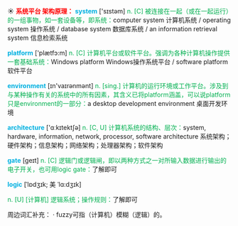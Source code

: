 ☀ <font color="red">**系统平台 架构原理：**</font>
<font color="sky blue">**system**</font> ['sɪstəm] 
<font color="#00b050">n. [C] 被连接在一起（或在一起运行）的一组事物，如一套设备等，即系统：</font>computer system 计算机系统 / operating system 操作系统 / database system 数据库系统 / an information retrieval system 信息检索系统

<font color="sky blue">**platform**</font> ['plætfɔ:m] 
<font color="#00b050">n. [C] 计算机平台或软件平台。强调为各种计算机操作提供一套基础系统：</font>Windows platform Windows操作系统平台 / software platform 软件平台

<font color="sky blue">**environment**</font> [ɪn'vaɪrənmənt] 
<font color="#00b050">n. [sing.] 计算机的运行环境或工作平台。涉及到与某种操作有关的系统中的所有因素，其含义已将platform涵盖，可以说platform只是environment的一部分：</font>a desktop development environment 桌面开发环境

<font color="sky blue">**architecture**</font> ['ɑːkɪtektʃə] 
<font color="#00b050">n. [C, U] 计算机系统的结构、层次：</font>system, hardware, information, network, processor, software architecture 系统架构；硬件架构；信息架构；网络架构；处理器架构；软件架构

<font color="sky blue">**gate**</font> [ɡeɪt] 
<font color="#00b050">n. [C] 逻辑门或逻辑闸，即以两种方式之一对所输入数据进行输出的电子开关，也可用logic gate：</font>了解即可
           

<font color="sky blue">**logic**</font> [ˈlɒdʒɪk; 美 ˈlɑ:dʒɪk]

<font color="#00b050">n. [U] [计算机] 逻辑系统；操作规则：</font>了解即可

周边词汇补充：
· fuzzy可指（计算机）模糊（逻辑）的。